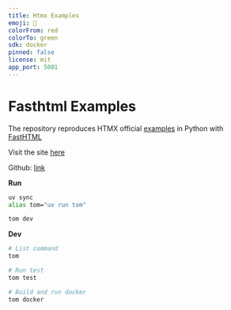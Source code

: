 ```yaml
---
title: Htmx Examples
emoji: 🦀
colorFrom: red
colorTo: green
sdk: docker
pinned: false
license: mit
app_port: 5001
---
```


# Fasthtml Examples

The repository reproduces HTMX official [examples](https://htmx.org/examples/) in Python with [FastHTML](https://docs.fastht.ml/)

Visit the site [here](https://phihung-htmx-examples.hf.space)

Github: [link](https://github.com/phihung/fasthtml_examples)

**Run**

```bash
uv sync
alias tom="uv run tom"

tom dev
```

**Dev**

```bash
# List command
tom

# Run test
tom test

# Build and run docker
tom docker
```
